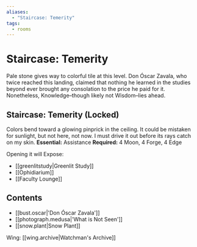 ```yaml
---
aliases:
  - "Staircase: Temerity"
tags:
  - rooms
---
```

# Staircase: Temerity
Pale stone gives way to colorful tile at this level. Don Óscar Zavala, who twice reached this landing, claimed that nothing he learned in the studies beyond ever brought any consolation to the price he paid for it. Nonetheless, Knowledge–though likely not Wisdom–lies ahead.
## Staircase: Temerity (Locked)
Colors bend toward a glowing pinprick in the ceiling. It could be mistaken for sunlight, but not here, not now. I must drive it out before its rays catch on my skin.
**Essential:** Assistance
**Required:** 4 Moon, 4 Forge, 4 Edge

Opening it will Expose:
- [[greenlitstudy|Greenlit Study]]
- [[Ophidiarium]]
- [[Faculty Lounge]]
## Contents
- [[bust.oscar|'Don Óscar Zavala']]  
- [[photograph.medusa|'What is Not Seen']]  
- [[snow.plant|Snow Plant]]

Wing: [[wing.archive|Watchman's Archive]]
